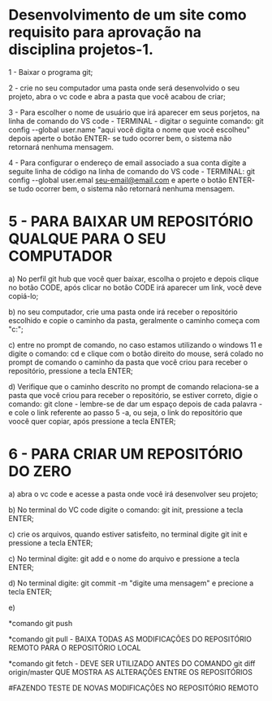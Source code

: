 # Desenvolvimento de um site como requisito para aprovação na disciplina projetos-1.

1 - Baixar o programa git;

2 - crie no seu computador uma pasta onde será desenvolvido o seu projeto, abra o vc code e abra a pasta que você acabou de criar;

3 - Para escolher o nome de usuário que irá aparecer em seus porjetos, na linha de comando do VS code - TERMINAL - digitar o seguinte comando: git config --global user.name "aqui você digita o nome que você escolheu" depois aperte o botão ENTER- se tudo ocorrer bem, o sistema não retornará nenhuma mensagem.

4 - Para configurar o endereço de email associado a sua conta digite a seguite linha de código na linha de comando do VS code - TERMINAL: git config --global user.emal seu-email@email.com e aperte o botão ENTER- se tudo ocorrer bem, o sistema não retornará nenhuma mensagem.

# 5 - PARA BAIXAR UM REPOSITÓRIO QUALQUE PARA O SEU COMPUTADOR

  a) No perfil git hub que você quer baixar, escolha o projeto e depois clique no botão CODE, após clicar no botão CODE irá aparecer um link, você deve copiá-lo;

  b) no seu computador, crie uma pasta onde irá receber o repositório escolhido e copie o caminho da pasta, geralmente o caminho começa com "c:";

  c) entre no prompt de comando, no caso estamos utilizando o windows 11 e digite o comando: cd e clique com o botão direito do mouse, será colado no prompt de comando o caminho da pasta que você criou para receber o repositório, pressione a tecla ENTER;

  d) Verifique que o caminho descrito no prompt de comando relaciona-se a pasta que você criou para receber o repositório, se estiver correto, digie o comando: git clone - lembre-se de dar um espaço depois de cada palavra -  e cole o link referente ao passo 5 -a, ou seja, o link do repositório que voocê quer copiar, após pressione a tecla ENTER; 

# 6 - PARA CRIAR UM REPOSITÓRIO DO ZERO

a) abra o vc code e acesse a pasta onde você irá desenvolver seu projeto;

b) No terminal do VC code digite o comando: git init, pressione a tecla ENTER;

c) crie os arquivos, quando estiver satisfeito, no terminal digite git init e pressione a tecla ENTER;

c) No terminal digite: git add e o nome do arquivo e pressione a tecla ENTER;

d) No terminal digite: git commit -m "digite uma mensagem" e precione a tecla ENTER;

e) 

*comando git push

*comando git pull - BAIXA TODAS AS MODIFICAÇÕES DO REPOSITÓRIO REMOTO PARA O REPOSITÓRIO LOCAL

*comando git fetch - DEVE SER UTILIZADO ANTES DO COMANDO git diff origin/master  QUE MOSTRA AS ALTERAÇÕES ENTRE OS REPOSITÓRIOS

#FAZENDO TESTE DE NOVAS MODIFICAÇÕES NO REPOSITÓRIO REMOTO
